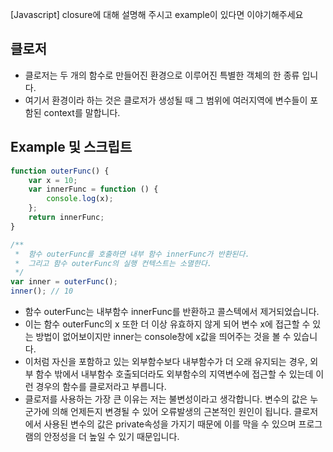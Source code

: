 [Javascript] closure에 대해 설명해 주시고 example이 있다면 이야기해주세요

## 클로저

- 클로저는 두 개의 함수로 만들어진 환경으로 이루어진 특별한 객체의 한 종류 입니다.
- 여기서 환경이라 하는 것은 클로저가 생성될 때 그 범위에 여러지역에 변수들이 포함된 context를 말합니다.

## Example 및 스크립트

```jsx
function outerFunc() {
	var x = 10;
	var innerFunc = function () {
		console.log(x);
	};
	return innerFunc;
}

/**
 *  함수 outerFunc를 호출하면 내부 함수 innerFunc가 반환된다.
 *  그리고 함수 outerFunc의 실행 컨텍스트는 소멸한다.
 */
var inner = outerFunc();
inner(); // 10
```

- 함수 outerFunc는 내부함수 innerFunc를 반환하고 콜스텍에서 제거되었습니다.
- 이는 함수 outerFunc의 x 또한 더 이상 유효하지 않게 되어 변수 x에 접근할 수 있는 방법이 없어보이지만 inner는 console창에 x값을 띄어주는 것을 볼 수 있습니다.
- 이처럼 자신을 포함하고 있는 외부함수보다 내부함수가 더 오래 유지되는 경우, 외부 함수 밖에서 내부함수 호출되더라도 외부함수의 지역변수에 접근할 수 있는데 이런 경우의 함수를 클로저라고 부릅니다.
- 클로저를 사용하는 가장 큰 이유는 저는 불변성이라고 생각합니다. 변수의 값은 누군가에 의해 언제든지 변경될 수 있어 오류발생의 근본적인 원인이 됩니다. 클로저에서 사용된 변수의 값은 private속성을 가지기 때문에 이를 막을 수 있으며 프로그램의 안정성을 더 높일 수 있기 때문입니다.
